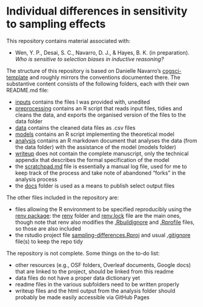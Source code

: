 
<!-- README.md is generated from README.Rmd. Please edit that file -->

# Individual differences in sensitivity to sampling effects

<!-- badges: start -->

<!-- badges: end -->

This repository contains material associated with:

  - Wen, Y. P., Desai, S. C., Navarro, D. J., & Hayes, B. K. (in
    preparation). *Who is sensitive to selection biases in inductive
    reasoning?*

The structure of this repository is based on Danielle Navarro’s
[cogsci-template](https://github.com/djnavarro/cogsci-template) and
roughly mirrors the conventions documented there. The substantive
content consists of the following folders, each with their own README.md
file:

  - [inputs](./inputs) contains the files I was provided with, unedited
  - [preprocessing](./preprocessing) contains an R script that reads
    input files, tidies and cleans the data, and exports the organised
    version of the files to the data folder
  - [data](./data) contains the cleaned data files as .csv files
  - [models](./models) contains an R script implementing the theoretical
    model
  - [analysis](./analysis) contains an R markdown document that analyses
    the data (from the data folder) with the assistance of the model
    (models folder)
  - [writeup](./writeup) does not contain the complete manuscript, only
    the technical appendix that describes the formal specification of
    the model
  - the [scratchpad.md](./scratchpad.md) file is essentially a manual
    log file, used for me to keep track of the process and take note of
    abandoned “forks” in the analysis process
  - the [docs](./docs) folder is used as a means to publish select
    output files

The other files included in the repository are:

  - files allowing the R environment to be specified reproducibly using
    the  
    [renv package](https://rstudio.github.io/renv/): the [renv](./renv)
    folder and [renv.lock](./renv.lock) file are the main ones, though
    note that renv also modifies the [.Rbuildignore](./.Rbuildignore)
    and [.Rprofile](./.Rprofile) files, so those are also included
  - the rstudio project file
    [sampling-differences.Rproj](./sampling-differences.Rproj) and usual
    [.gitignore](./.gitignore) file(s) to keep the repo tidy

The repository is not complete. Some things on the to-do list:

  - other resources (e.g., OSF folders, Overleaf documents, Google docs)
    that are linked to the project, should be linked from this readme
  - data files do not have a proper data dictionary yet
  - readme files in the various subfolders need to be written properly
  - writeup files and the html output from the analysis folder should
    probably be made easily accessible via GitHub Pages
